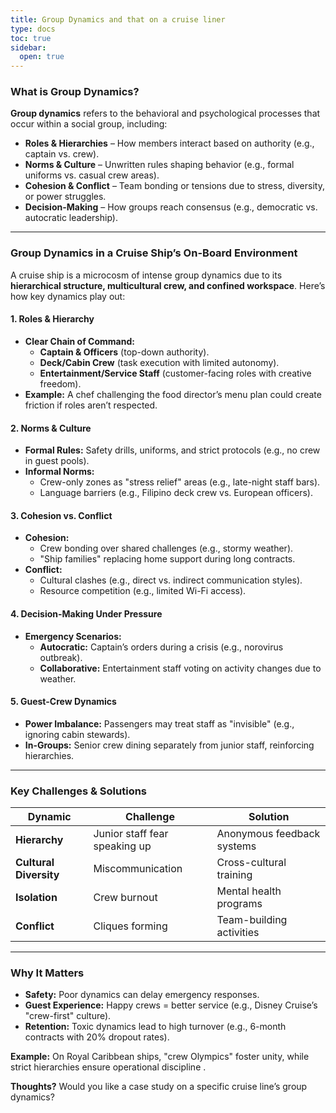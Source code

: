 ```yaml
---
title: Group Dynamics and that on a cruise liner
type: docs
toc: true
sidebar:
  open: true
---
```

### **What is Group Dynamics?**  
**Group dynamics** refers to the behavioral and psychological processes that occur within a social group, including:  
- **Roles & Hierarchies** – How members interact based on authority (e.g., captain vs. crew).  
- **Norms & Culture** – Unwritten rules shaping behavior (e.g., formal uniforms vs. casual crew areas).  
- **Cohesion & Conflict** – Team bonding or tensions due to stress, diversity, or power struggles.  
- **Decision-Making** – How groups reach consensus (e.g., democratic vs. autocratic leadership).  

---

### **Group Dynamics in a Cruise Ship’s On-Board Environment**  
A cruise ship is a microcosm of intense group dynamics due to its **hierarchical structure, multicultural crew, and confined workspace**. Here’s how key dynamics play out:  

#### **1. Roles & Hierarchy**  
- **Clear Chain of Command:**  
  - **Captain & Officers** (top-down authority).  
  - **Deck/Cabin Crew** (task execution with limited autonomy).  
  - **Entertainment/Service Staff** (customer-facing roles with creative freedom).  
- **Example:** A chef challenging the food director’s menu plan could create friction if roles aren’t respected.  

#### **2. Norms & Culture**  
- **Formal Rules:** Safety drills, uniforms, and strict protocols (e.g., no crew in guest pools).  
- **Informal Norms:**  
  - Crew-only zones as "stress relief" areas (e.g., late-night staff bars).  
  - Language barriers (e.g., Filipino deck crew vs. European officers).  

#### **3. Cohesion vs. Conflict**  
- **Cohesion:**  
  - Crew bonding over shared challenges (e.g., stormy weather).  
  - "Ship families" replacing home support during long contracts.  
- **Conflict:**  
  - Cultural clashes (e.g., direct vs. indirect communication styles).  
  - Resource competition (e.g., limited Wi-Fi access).  

#### **4. Decision-Making Under Pressure**  
- **Emergency Scenarios:**  
  - **Autocratic:** Captain’s orders during a crisis (e.g., norovirus outbreak).  
  - **Collaborative:** Entertainment staff voting on activity changes due to weather.  

#### **5. Guest-Crew Dynamics**  
- **Power Imbalance:** Passengers may treat staff as "invisible" (e.g., ignoring cabin stewards).  
- **In-Groups:** Senior crew dining separately from junior staff, reinforcing hierarchies.  

---

### **Key Challenges & Solutions**  
| **Dynamic** | **Challenge** | **Solution** |  
|------------|-------------|-------------|  
| **Hierarchy** | Junior staff fear speaking up | Anonymous feedback systems |  
| **Cultural Diversity** | Miscommunication | Cross-cultural training |  
| **Isolation** | Crew burnout | Mental health programs |  
| **Conflict** | Cliques forming | Team-building activities |  

---

### **Why It Matters**  
- **Safety:** Poor dynamics can delay emergency responses.  
- **Guest Experience:** Happy crews = better service (e.g., Disney Cruise’s "crew-first" culture).  
- **Retention:** Toxic dynamics lead to high turnover (e.g., 6-month contracts with 20% dropout rates).  

**Example:** On Royal Caribbean ships, "crew Olympics" foster unity, while strict hierarchies ensure operational discipline .  

**Thoughts?** Would you like a case study on a specific cruise line’s group dynamics?
